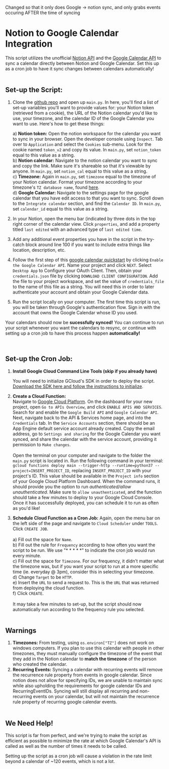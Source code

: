 Changed so that it only does Google -> notion sync, and only grabs events occuring AFTER the time of syncing

# Notion to Google Calendar Integration

This script utilizes the unofficial [Notion API](https://github.com/jamalex/notion-py) and the [Google Calendar API](https://developers.google.com/calendar) to sync a calendar directly between Notion and Google Calendar. Set this up as a cron job to have it sync changes between calendars automatically!
<br><br>

## Set-up the Script:

1. Clone the [github repo](notion://www.notion.so/new-title-23eff1430311409db97ee0f08972eef7) and open up `main.py`. In here, you'll find a list of set-up variables you'll want to provide values for: your Notion token (retrieved from a cookie), the URL of the Notion calendar you'd like to use, your timezone, and the calendar ID of the Google Calendar you want to use.
Here's how to get these things:

    a) **Notion token:**
    Open the notion workspace for the calendar you want to sync in your browser. Open the developer console using `Inspect`. Tab over to `Application` and select the `Cookies` sub-menu. Look for the cookie named `token_v2` and copy its value. In `main.py`, set `notion_token` equal to this value as a string.<br>
    b) **Notion calendar:**
    Navigate to the notion calendar you want to sync and copy the link. Make sure it's shareable so that it's viewable by anyone. In `main.py`, set `notion_cal` equal to this value as a string.<br>
    c) **Timezone:**
    Again in `main.py`, set `timezone` equal to the timezone of your Notion calendar. Format your timezone according to your timezone's `TZ database name`, found [here](https://en.wikipedia.org/wiki/List_of_tz_database_time_zones).<br>
    d) **Google Calendar:**
    Navigate to the settings page for the google calendar that you have edit access to that you want to sync. Scroll down to the `Integrate calendar` section, and find the `Calendar ID`. In `main.py`, set `calendar_id` equal to this value as a string.<br>

2. In your Notion, open the menu bar (indicated by three dots in the top right corner of the calendar view. Click `properties`, and add a property titled `last edited` with an advanced type of `last edited time`.
3. Add any additional event properties you have in the script in the try-catch block around line 100 if you want to include extra things like location, description, etc.
4. Follow the first step of this [google calendar quickstart](https://developers.google.com/calendar/quickstart/python) by clicking `Enable the Google Calendar API`. Name your project and click `NEXT`. Select `Desktop App` to Configure your OAuth Client. Then, obtain your `credentials.json` file by clicking `DOWNLOAD CLIENT CONFIGURATION`. Add the file to your project workspace, and set the value of `credentials_file` to the name of this file as a string. You will need this in order to later authenticate your account and obtain your Google Calendar data.
5. Run the script locally on your computer. The first time this script is run, you will be taken through Google's authentication flow. Sign in with the account that owns the Google Calendar whose ID you used.

Your calendars should now be **sucessfully synced!** You can continue to run your script whenever you want the calendars to resync, or continue with setting up a cron job to have this process happen **automatically!**

<br>

## Set-up the Cron Job:

1. **Install Google Cloud Command Line Tools (skip if you already have)**

    You will need to initialize GCloud's SDK in order to deploy the script. [Download the SDK here and follow the instructions to initialize](https://cloud.google.com/sdk/docs/quickstarts).

2. **Create a Cloud Function:**<br>
Navigate to [Google Cloud Platform](https://console.cloud.google.com/getting-started?ref=https:%2F%2Fwww.google.com%2F). On the dashboard for your new project, open `Go to APIs Overview`, and click `ENABLE APIS AND SERVICES`. Search for and enable the `Google Build API` and `Google Calendar API`. Next, navigate back to the API & Services home page, and into the `Credentials` tab. In the `Service Accounts` section, there should be an App Engine default service account already created. Copy the email address, go to `Settings and sharing` for the Google Calendar you want synced, and share the calendar with the service account, providing it permission to `Make changes`. <br><br>
Open the terminal on your computer and navigate to the folder the `main.py` script is located in. Run the following command in your terminal: `gcloud functions deploy main --trigger-http --runtime=python37 --project=INSERT_PROJECT_ID`, replacing `INSERT_PROJECT_ID` with your project's ID. This value should be available in the `Project info` section of your Google Cloud Platform Dashboard.
When the command runs, it should provide you the option to run *authenticated/allow unauthenticated*. Make sure to `allow unauthenticated`, and the function should take a few minutes to deploy to your Google Cloud Console.
Once it has successfully deployed, you can schedule it to run as often as you'd like!

3. **Schedule Cloud Function as a Cron Job:**
Again, open the menu bar on the left side of the page and navigate to `Cloud Scheduler` under `TOOLS`. Click `CREATE JOB`. <br><br>
a) Fill out the space for `Name`.<br>
b) Fill out the rule for `Frequency` according to how often you want the script to be run. We use "* * * * *" to indicate the cron job would run every minute.<br>
c) Fill out the space for `Timezone`. For our frequency, it didn't matter what the timezone was, but if you want your script to run at a more specific time (ie. everyday @ 3pm), consider this in selecting your timezone.<br>
d) Change `Target` to be `HTTP`.<br>
e) Insert the `URL` to send a request to. This is the `URL` that was returned from deploying the cloud function. <br>
f) Click `CREATE`.<br>
<br>It may take a few minutes to set-up, but the script should now automatically run according to the frequency rule you selected.<br><br>


## Warnings

1. **Timezones:** From testing, using `os.environ["TZ"]` does not work on windows computers. If you plan to use this calendar with people in other timezones, they must manually configure the timezone of the event that they add in the Notion calendar to **match the timezone** of the person who created the calendar.
2. **Recurring Events:**
Syncing a calendar with recurring events will remove the recurrence rule property from events in google calendar. Since notion does not allow for specifying IDs, we are unable to maintain sync while also upholding the requirements for google calendar IDs and RecurringEventIDs. Syncing will still display all recurring and non-recurring events on your calendar, but will not maintain the recurrence rule property of recurring google calendar events.
<br><br>
## We Need Help!

This script is far from perfect, and we're trying to make the script as efficient as possible to minimize the rate at which Google Calendar's API is called as well as the number of times it needs to be called.

Setting up the script as a cron job will cause a violation in the rate limit beyond a calendar of ~120 events, which is not a lot.
<!--stackedit_data:
eyJoaXN0b3J5IjpbODUzOTQ2NTk4LDkxMzA2MDQxNV19
-->
